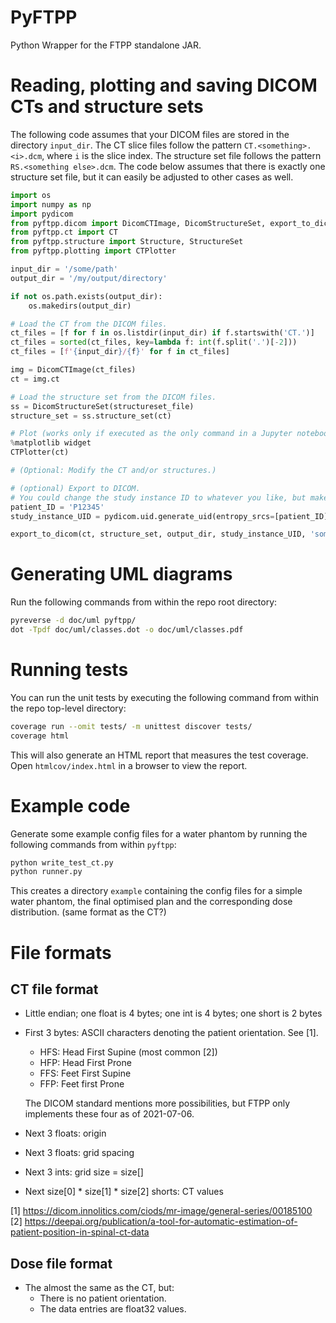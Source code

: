 # PyFTPP

Python Wrapper for the FTPP standalone JAR.

# Reading, plotting and saving DICOM CTs and structure sets

The following code assumes that your DICOM files are stored in the directory `input_dir`.
The CT slice files follow the pattern `CT.<something>.<i>.dcm`, where `i` is the slice index.
The structure set file follows the pattern `RS.<something else>.dcm`. The code below assumes that
there is exactly one structure set file, but it can easily be adjusted to other cases as well.

```python
import os
import numpy as np
import pydicom
from pyftpp.dicom import DicomCTImage, DicomStructureSet, export_to_dicom
from pyftpp.ct import CT
from pyftpp.structure import Structure, StructureSet
from pyftpp.plotting import CTPlotter

input_dir = '/some/path'
output_dir = '/my/output/directory'

if not os.path.exists(output_dir):
    os.makedirs(output_dir)

# Load the CT from the DICOM files.
ct_files = [f for f in os.listdir(input_dir) if f.startswith('CT.')]
ct_files = sorted(ct_files, key=lambda f: int(f.split('.')[-2]))
ct_files = [f'{input_dir}/{f}' for f in ct_files]

img = DicomCTImage(ct_files)
ct = img.ct

# Load the structure set from the DICOM files.
ss = DicomStructureSet(structureset_file)
structure_set = ss.structure_set(ct)

# Plot (works only if executed as the only command in a Jupyter notebook cell).
%matplotlib widget
CTPlotter(ct)

# (Optional: Modify the CT and/or structures.)

# (optional) Export to DICOM.
# You could change the study instance ID to whatever you like, but make sure to be reproducible!
patient_ID = 'P12345'
study_instance_UID = pydicom.uid.generate_uid(entropy_srcs=[patient_ID])

export_to_dicom(ct, structure_set, output_dir, study_instance_UID, 'some_test')
```

# Generating UML diagrams
Run the following commands from within the repo root directory:

```bash
pyreverse -d doc/uml pyftpp/
dot -Tpdf doc/uml/classes.dot -o doc/uml/classes.pdf
```

# Running tests
You can run the unit tests by executing the following command from within the
repo top-level directory:

```bash
coverage run --omit tests/ -m unittest discover tests/
coverage html
```
This will also generate an HTML report that measures the test coverage.
Open ``htmlcov/index.html`` in a browser to view the report.

# Example code
Generate some example config files for a water phantom by running the following
commands from within ``pyftpp``:

```bash
python write_test_ct.py
python runner.py
```
This creates a directory ``example`` containing the config files for
a simple water phantom, the final optimised plan and the corresponding
dose distribution. (same format as the CT?)


# File formats
## CT file format
- Little endian; one float is 4 bytes; one int is 4 bytes; one short is 2 bytes
- First 3 bytes: ASCII characters denoting the patient orientation. See [1].
  - HFS: Head First Supine (most common [2])
  - HFP: Head First Prone
  - FFS: Feet First Supine
  - FFP: Feet first Prone

  The DICOM standard mentions more possibilities, but FTPP only implements
  these four as of 2021-07-06.
- Next 3 floats: origin
- Next 3 floats: grid spacing
- Next 3 ints: grid size = size[]
- Next size[0] * size[1] * size[2] shorts: CT values


[1] https://dicom.innolitics.com/ciods/mr-image/general-series/00185100<br />
[2] https://deepai.org/publication/a-tool-for-automatic-estimation-of-patient-position-in-spinal-ct-data


## Dose file format
- The almost the same as the CT, but:
  - There is no patient orientation.
  - The data entries are float32 values.
